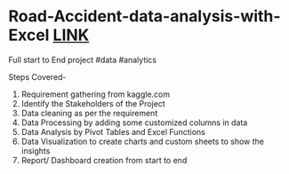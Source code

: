 # Road-Accident-data-analysis-with-Excel [LINK](https://tech9522-my.sharepoint.com/:x:/g/personal/kartik_tech9522_onmicrosoft_com/EXiD6f_zb1ZDu0kGMlaUIq8BTDjCSJDDvCIu4Kc8n9xzOA?e=FC4w9c)

Full start to End project 
#data #analytics 

Steps Covered-

1. Requirement gathering from kaggle.com
2. Identify the Stakeholders of the Project
3. Data cleaning as per the requirement
4. Data Processing by adding some customized columns in data
5. Data Analysis by Pivot Tables and Excel Functions
6. Data Visualization to create charts and custom sheets to show the insights
7. Report/ Dashboard creation from start to end
